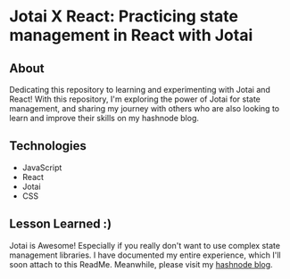 # Jotai X React: Practicing state management in React with Jotai

## About
Dedicating this repository to learning and experimenting with Jotai and React! With this repository, I'm exploring the power of Jotai for state management, and sharing my journey with others who are also looking to learn and improve their skills on my hashnode blog.

## Technologies
- JavaScript
- React 
- Jotai
- CSS

##  Lesson Learned :)
Jotai is Awesome! Especially if you really don't want to use complex state management libraries. I have documented my entire experience, which I'll soon attach to this ReadMe. Meanwhile, please visit my [hashnode blog](https://forjessicasake.hashnode.dev/).

